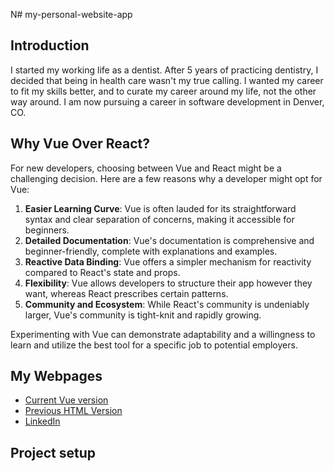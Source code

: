 N# my-personal-website-app

## Introduction

I started my working life as a dentist. After 5 years of practicing dentistry, I decided that being in health care wasn't my true calling. I wanted my career to fit my skills better, and to curate my career around my life, not the other way around. I am now pursuing a career in software development in Denver, CO.

## Why Vue Over React?

For new developers, choosing between Vue and React might be a challenging decision. Here are a few reasons why a developer might opt for Vue:

1. **Easier Learning Curve**: Vue is often lauded for its straightforward syntax and clear separation of concerns, making it accessible for beginners.
2. **Detailed Documentation**: Vue's documentation is comprehensive and beginner-friendly, complete with explanations and examples.
3. **Reactive Data Binding**: Vue offers a simpler mechanism for reactivity compared to React's state and props.
4. **Flexibility**: Vue allows developers to structure their app however they want, whereas React prescribes certain patterns.
5. **Community and Ecosystem**: While React's community is undeniably larger, Vue's community is tight-knit and rapidly growing.

Experimenting with Vue can demonstrate adaptability and a willingness to learn and utilize the best tool for a specific job to potential employers.

## My Webpages
* [Current Vue version]( https://jduffey1990.github.io/personal-site-vue/)
* [Previous HTML Version](http://jduffey1990.github.io/portfolio-website)
* [LinkedIn](https://www.linkedin.com/in/jordan-duffey-39a76998/)
  

## Project setup

